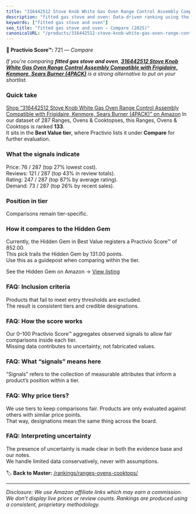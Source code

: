 ```yaml
---
title: "316442512 Stove Knob White Gas Oven Range Control Assembly Compatible with Frigidaire, Kenmore, Sears Burner (4PACK)"
description: "fitted gas stove and oven: Data-driven ranking using the Practivio Score™. Positioned by quality, value, demand, findability, momentum."
keywords: ["fitted gas stove and oven"]
seo_title: "fitted gas stove and oven — Compare (2025)"
canonicalURL: "/products/316442512-stove-knob-white-gas-oven-range-control-assembly-compatible-with-frigidaire-kenmore-sears-burner-4pack-B0CR9Y8G9X/"
---
```


**🛒 Practivio Score™:** 721 — _Compare_


*If you're comparing **fitted gas stove and oven**, **[316442512 Stove Knob White Gas Oven Range Control Assembly Compatible with Frigidaire, Kenmore, Sears Burner (4PACK)](https://www.amazon.com/dp/B0CR9Y8G9X?tag=practivio-20)** is a strong alternative to put on your shortlist.*
### Quick take
[Shop “316442512 Stove Knob White Gas Oven Range Control Assembly Compatible with Frigidaire, Kenmore, Sears Burner (4PACK)” on Amazon](https://www.amazon.com/dp/B0CR9Y8G9X?tag=practivio-20)
In our dataset of 287 Ranges, Ovens & Cooktopses, this Ranges, Ovens & Cooktops is ranked **133**.  
It sits in the **Best Value tier**, where Practivio lists it under **Compare** for further evaluation.

### What the signals indicate
Price: 76 / 287 (top 27% lowest cost).  
Reviews: 121 / 287 (top 43% in review totals).  
Rating: 247 / 287 (top 87% by average rating).  
Demand: 73 / 287 (top 26% by recent sales).

### Position in tier
Comparisons remain tier-specific.

### How it compares to the Hidden Gem
Currently, the Hidden Gem in Best Value registers a Practivio Score™ of 852.00.  
This pick trails the Hidden Gem by 131.00 points.  
Use this as a guidepost when comparing within the tier.  

See the Hidden Gem on Amazon → [View listing](https://www.amazon.com/dp/B0CHJ5HFNB?tag=practivio-20)

### FAQ: Inclusion criteria
Products that fail to meet entry thresholds are excluded.  
The result is consistent tiers and credible designations.

### FAQ: How the score works
Our 0–100 Practivio Score™ aggregates observed signals to allow fair comparisons inside each tier.  
Missing data contributes to uncertainty, not fabricated values.

### FAQ: What “signals” means here
“Signals” refers to the collection of measurable attributes that inform a product’s position within a tier.

### FAQ: Why price tiers?
We use tiers to keep comparisons fair. Products are only evaluated against others with similar price points.  
That way, designations mean the same thing across the board.

### FAQ: Interpreting uncertainty
The presence of uncertainty is made clear in both the evidence base and our notes.  
We handle limited data conservatively, never with assumptions.

<!-- Missing template for Compare/CompareWithinPriceClass -->


🏷️ **Back to Master:** [/rankings/ranges-ovens-cooktops/](/rankings/ranges-ovens-cooktops/)

---
_Disclosure: We use Amazon affiliate links which may earn a commission. We don’t display live prices or review counts. Rankings are produced using a consistent, proprietary methodology._
